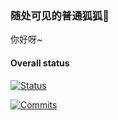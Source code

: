 ### 随处可见的普通狐狐🦊
你好呀~

#### Overall status
[![Status](https://github-readme-stats.vercel.app/api?username=KyuubiRan)](https://github.com/anuraghazra/github-readme-stats)

[![Commits](https://activity-graph.herokuapp.com/graph?username=KyuubiRan&theme=dracula)](https://github.com/ashutosh00710/github-readme-activity-graph)
